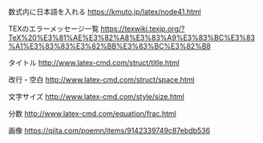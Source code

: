 数式内に日本語を入れる
https://kmuto.jp/latex/node41.html

TEXのエラーメッセージ一覧
https://texwiki.texjp.org/?TeX%20%E3%81%AE%E3%82%A8%E3%83%A9%E3%83%BC%E3%83%A1%E3%83%83%E3%82%BB%E3%83%BC%E3%82%B8

タイトル
http://www.latex-cmd.com/struct/title.html

改行・空白
http://www.latex-cmd.com/struct/space.html

文字サイズ
http://www.latex-cmd.com/style/size.html

分数
http://www.latex-cmd.com/equation/frac.html

画像
https://qiita.com/poemn/items/9142339749c87ebdb536


